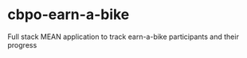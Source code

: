 # cbpo-earn-a-bike
Full stack MEAN application to track earn-a-bike participants and their progress
